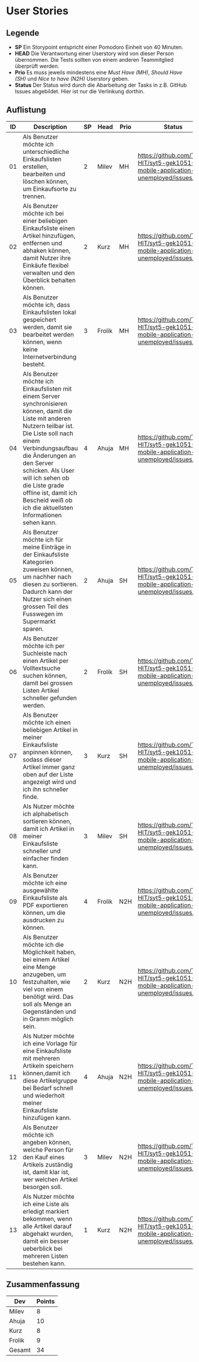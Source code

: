 # User Stories

## Legende

- **SP** Ein Storypoint entspricht einer Pomodoro Einheit von 40 Minuten.
- **HEAD** Die Verantwortung einer Userstory wird von dieser Person übernommen. Die Tests sollten von einem anderen Teammitglied überprüft werden.
- **Prio** Es muss jeweils mindestens eine *Must Have (MH)*, *Should Have (SH)* und *Nice to have (N2H)* Userstory geben.
- **Status** Der Status wird durch die Abarbeitung der Tasks in z.B. GitHub Issues abgebildet. Hier ist nur die Verlinkung dorthin.

## Auflistung

| ID | Description | SP | Head | Prio | Status |
| --- | --- | --- | --- | --- | --- |
| 01 | Als Benutzer möchte ich unterschiedliche Einkaufslisten erstellen, bearbeiten und löschen können, um Einkaufsorte zu trennen. | 2 | Milev | MH | https://github.com/TGM-HIT/syt5-gek1051-mobile-application-unemployed/issues/2 |
| 02 | Als Benutzer möchte ich bei einer beliebigen Einkaufsliste einen Artikel hinzufügen, entfernen und abhaken können, damit Nutzer ihre Einkäufe flexibel verwalten und den Überblick behalten können. | 2 | Kurz | MH | https://github.com/TGM-HIT/syt5-gek1051-mobile-application-unemployed/issues/6 |
| 03 | Als Benutzer möchte ich, dass Einkaufslisten lokal gespeichert werden, damit sie bearbeitet werden können, wenn keine Internetverbindung besteht. | 3 | Frolik | MH | https://github.com/TGM-HIT/syt5-gek1051-mobile-application-unemployed/issues/9 |
| 04 | Als Benutzer möchte ich Einkaufslisten mit einem Server synchronisieren können, damit die Liste mit anderen Nutzern teilbar ist. Die Liste soll nach einem Verbindungsaufbau die Änderungen an den Server schicken. Als User will ich sehen ob die Liste grade offline ist, damit ich Bescheid weiß ob ich die aktuellsten Informationen sehen kann. | 4 | Ahuja | MH | https://github.com/TGM-HIT/syt5-gek1051-mobile-application-unemployed/issues/7 |
| 05 | Als Benutzer möchte ich für meine Einträge in der Einkaufsliste Kategorien zuweisen können, um nachher nach diesen zu sortieren. Dadurch kann der Nutzer sich einen grossen Teil des Fusswegen im Supermarkt sparen. | 2 | Ahuja | SH | https://github.com/TGM-HIT/syt5-gek1051-mobile-application-unemployed/issues/13 |
| 06 | Als Benutzer möchte ich per Suchleiste nach einen Artikel per Volltextsuche suchen können, damit bei grossen Listen Artikel schneller gefunden werden. | 2 | Frolik | SH | https://github.com/TGM-HIT/syt5-gek1051-mobile-application-unemployed/issues/12 |
| 07 | Als Benutzer möchte ich einen beliebigen Artikel in meiner Einkaufsliste anpinnen können, sodass dieser Artikel immer ganz oben auf der Liste angezeigt wird und ich ihn schneller finde.  | 3 | Kurz | SH | https://github.com/TGM-HIT/syt5-gek1051-mobile-application-unemployed/issues/8 |
| 08 | Als Nutzer möchte ich alphabetisch sortieren können, damit ich Artikel in meiner Einkaufsliste schneller und einfacher finden kann. | 3 | Milev | SH | https://github.com/TGM-HIT/syt5-gek1051-mobile-application-unemployed/issues/11 |
| 09 | Als Benutzer möchte ich eine ausgewählte Einkaufsliste als PDF exportieren können, um die ausdrucken zu können. | 4 | Frolik | N2H | https://github.com/TGM-HIT/syt5-gek1051-mobile-application-unemployed/issues/14 |
| 10 | Als Benutzer möchte ich die Möglichkeit haben, bei einem Artikel eine Menge anzugeben, um festzuhalten, wie viel von einem benötigt wird. Das soll als Menge an Gegenständen und in Gramm möglich sein. | 2 | Kurz | N2H | https://github.com/TGM-HIT/syt5-gek1051-mobile-application-unemployed/issues/10 |
| 11 | Als Nutzer möchte ich eine Vorlage für eine Einkaufsliste mit mehreren Artikeln speichern können,damit ich diese Artikelgruppe bei Bedarf schnell und wiederholt meiner Einkaufsliste hinzufügen kann. | 4 | Ahuja | N2H | https://github.com/TGM-HIT/syt5-gek1051-mobile-application-unemployed/issues/15 |
| 12 | Als Benutzer möchte ich angeben können, welche Person für den Kauf eines Artikels zuständig ist, damit klar ist, wer welchen Artikel besorgen soll.  | 3 | Milev | N2H | https://github.com/TGM-HIT/syt5-gek1051-mobile-application-unemployed/issues/17 |
| 13 | Als Nutzer möchte ich eine Liste als erledigt markiert bekommen, wenn alle Artikel darauf abgehakt wurden, damit ein besser ueberblick bei mehreren Listen bestehen kann. | 1 | Kurz | N2H | https://github.com/TGM-HIT/syt5-gek1051-mobile-application-unemployed/issues/16 |

## Zusammenfassung

| Dev | Points |
| --- | --- |
| Milev | 8 |
| Ahuja | 10 |
| Kurz | 8 |
| Frolik | 9 |
| Gesamt | 34 |
